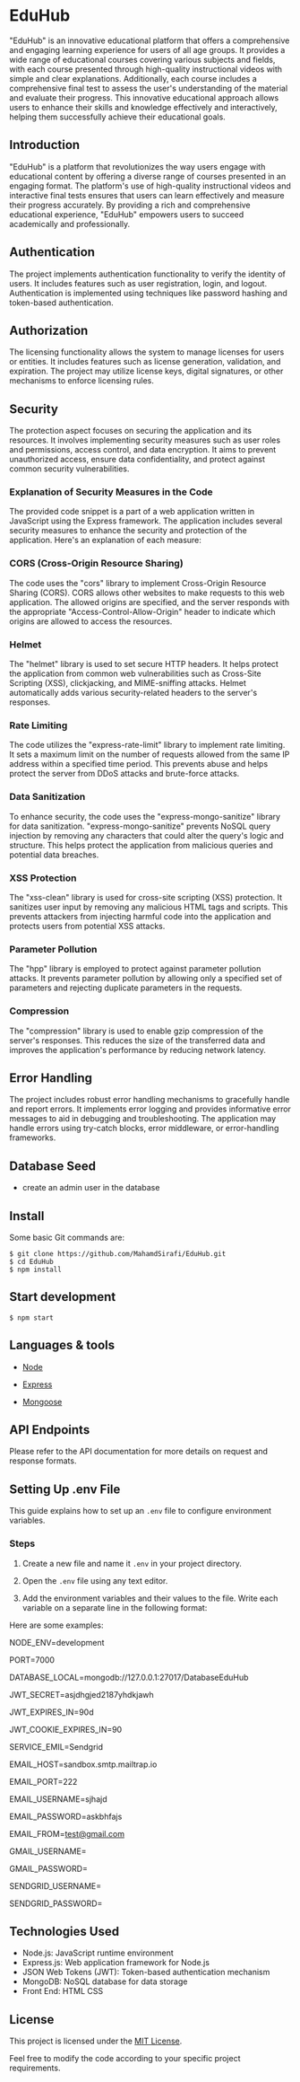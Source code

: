 # EduHub

"EduHub" is an innovative educational platform that offers a comprehensive and engaging learning experience for users of all age groups. It provides a wide range of educational courses covering various subjects and fields, with each course presented through high-quality instructional videos with simple and clear explanations. Additionally, each course includes a comprehensive final test to assess the user's understanding of the material and evaluate their progress. This innovative educational approach allows users to enhance their skills and knowledge effectively and interactively, helping them successfully achieve their educational goals.

## Introduction

"EduHub" is a platform that revolutionizes the way users engage with educational content by offering a diverse range of courses presented in an engaging format. The platform's use of high-quality instructional videos and interactive final tests ensures that users can learn effectively and measure their progress accurately. By providing a rich and comprehensive educational experience, "EduHub" empowers users to succeed academically and professionally.

## Authentication

The project implements authentication functionality to verify the identity of users. It includes features such as user registration, login, and logout. Authentication is implemented using techniques like password hashing and token-based authentication.

## Authorization

The licensing functionality allows the system to manage licenses for users or entities. It includes features such as license generation, validation, and expiration. The project may utilize license keys, digital signatures, or other mechanisms to enforce licensing rules.

## Security

The protection aspect focuses on securing the application and its resources. It involves implementing security measures such as user roles and permissions, access control, and data encryption. It aims to prevent unauthorized access, ensure data confidentiality, and protect against common security vulnerabilities.

### Explanation of Security Measures in the Code

The provided code snippet is a part of a web application written in JavaScript using the Express framework. The application includes several security measures to enhance the security and protection of the application. Here's an explanation of each measure:

### CORS (Cross-Origin Resource Sharing)

The code uses the "cors" library to implement Cross-Origin Resource Sharing (CORS). CORS allows other websites to make requests to this web application. The allowed origins are specified, and the server responds with the appropriate "Access-Control-Allow-Origin" header to indicate which origins are allowed to access the resources.

### Helmet

The "helmet" library is used to set secure HTTP headers. It helps protect the application from common web vulnerabilities such as Cross-Site Scripting (XSS), clickjacking, and MIME-sniffing attacks. Helmet automatically adds various security-related headers to the server's responses.

### Rate Limiting

The code utilizes the "express-rate-limit" library to implement rate limiting. It sets a maximum limit on the number of requests allowed from the same IP address within a specified time period. This prevents abuse and helps protect the server from DDoS attacks and brute-force attacks.

### Data Sanitization

To enhance security, the code uses the "express-mongo-sanitize" library for data sanitization. "express-mongo-sanitize" prevents NoSQL query injection by removing any characters that could alter the query's logic and structure. This helps protect the application from malicious queries and potential data breaches.

### XSS Protection

The "xss-clean" library is used for cross-site scripting (XSS) protection. It sanitizes user input by removing any malicious HTML tags and scripts. This prevents attackers from injecting harmful code into the application and protects users from potential XSS attacks.

### Parameter Pollution

The "hpp" library is employed to protect against parameter pollution attacks. It prevents parameter pollution by allowing only a specified set of parameters and rejecting duplicate parameters in the requests.

### Compression

The "compression" library is used to enable gzip compression of the server's responses. This reduces the size of the transferred data and improves the application's performance by reducing network latency.

## Error Handling

The project includes robust error handling mechanisms to gracefully handle and report errors. It implements error logging and provides informative error messages to aid in debugging and troubleshooting. The application may handle errors using try-catch blocks, error middleware, or error-handling frameworks.

## Database Seed

- create an admin user in the database

## Install

Some basic Git commands are:

```
$ git clone https://github.com/MahamdSirafi/EduHub.git
$ cd EduHub
$ npm install
```

## Start development

```
$ npm start
```

## Languages & tools

- [Node](https://nodejs.org/en/)

- [Express](https://expressjs.com/)

- [Mongoose](https://mongoosejs.com/)

## API Endpoints

Please refer to the API documentation for more details on request and response formats.

## Setting Up .env File

This guide explains how to set up an `.env` file to configure environment variables.

### Steps

1. Create a new file and name it `.env` in your project directory.

2. Open the `.env` file using any text editor.

3. Add the environment variables and their values to the file. Write each variable on a separate line in the following format:

Here are some examples:

NODE_ENV=development

PORT=7000

DATABASE_LOCAL=mongodb://127.0.0.1:27017/DatabaseEduHub

JWT_SECRET=asjdhgjed2187yhdkjawh

JWT_EXPIRES_IN=90d

JWT_COOKIE_EXPIRES_IN=90

SERVICE_EMIL=Sendgrid

EMAIL_HOST=sandbox.smtp.mailtrap.io

EMAIL_PORT=222

EMAIL_USERNAME=sjhajd

EMAIL_PASSWORD=askbhfajs

EMAIL_FROM=test@gmail.com

GMAIL_USERNAME=

GMAIL_PASSWORD=

SENDGRID_USERNAME=

SENDGRID_PASSWORD=

## Technologies Used

- Node.js: JavaScript runtime environment
- Express.js: Web application framework for Node.js
- JSON Web Tokens (JWT): Token-based authentication mechanism
- MongoDB: NoSQL database for data storage
- Front End: HTML CSS

## License

This project is licensed under the [MIT License](LICENSE).

Feel free to modify the code according to your specific project requirements.
